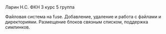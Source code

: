 Ларин Н.С. ФКН 3 курс 5 группа

Файловая система на fuse.
Добавление, удаление и работа с файлами и директориями.
Размещение блоков связным списком, поддержка симлинков.
